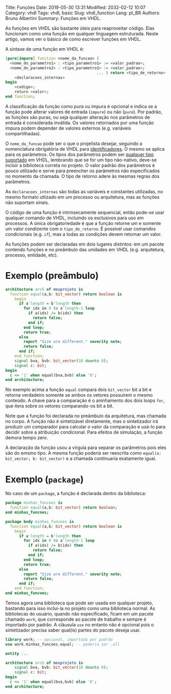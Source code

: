 Title: Funções
Date: 2019-05-30 13:31
Modified: 2032-02-12 10:07
Category: vhdl
Tags: vhdl, basic
Slug: vhdl_function
Lang: pt_BR
Authors: Bruno Albertini
Summary: Funções em VHDL.

As funções em VHDL são bastante úteis para reaproveitar código. Elas funcionam como uma função em qualquer linguagem estruturada. Neste artigo, vamos ver o básico de como escrever funções em VHDL.

A sintaxe de uma função em VHDL é:
```vhdl
[pure|impure] function <nome_da_funcao> (
  <nome_do_parametro1> : <tipo_parametro1> := <valor_padrao>;
  <nome_do_parametro2> : <tipo_parametro1> := <valor_padrao>;
                                        ... ) return <tipo_de_retorno> is
    <declaracoes_internas>
begin
    <codigo>;
    return <valor>;
end function;
```
A classificação da função como pura ou impura é opcional e indica se a função pode alterar valores de entrada (`impure`) ou não (`pure`). Por padrão, as funções são puras, ou seja qualquer alteração nos parâmetros de entrada é considerada inválida. Os valores retornados por uma função impura podem depender de valores externos (e.g. variáveis compartilhadas).

O `nome_da_funcao` pode ser o que o projetista desejar, seguindo a nomenclatura obrigatória de VHDL para [identificadores]({filename}l_fundamentals_pt.md). O mesmo se aplica para os parâmetros. Os tipos dos parâmetros podem ser [qualquer tipo suportado]({filename}l_datatypes_pt.md) em VHDL, lembrando que se for um tipo não-nativo, deve-se incluir a biblioteca correta no projeto. O valor padrão dos parâmetros é pouco utilizado e serve para preencher os parâmetros não especificados no momento da chamada. O tipo de retorno adere às mesmas regras dos parâmetros.

As `declaracoes_internas` são todas as variáveis e constantes utilizadas, no mesmo formato utlizado em um processo ou arquitetura, mas as funções não suportam sinais.

O código de uma função é intrinsecamente sequencial, então pode-se usar qualquer comando de VHDL, incluindo os exclusivos para uso em processos. A única obrigatoriedade é que a função retorne um e somente um valor condizente com o `tipo_de_retorno`. É possível usar comandos condicionais (e.g. `if`), mas a todas as condições devem retornar um valor.

As funções podem ser declaradas em dois lugares distintos: em um pacote contendo funções e no preâmbulo das unidades em VHDL (e.g. arquitetura, processo, entidade, etc).

# Exemplo (preâmbulo)
```vhdl
architecture arch of meuprojeto is
  function equal(a,b: bit_vector) return boolean is
    begin
      if a'length = b'length then
        for idx in 0 to a'length-1 loop
          if a(idx) /= b(idx) then
            return false;
          end if;
        end loop;
        return true;
      else
        report "Size are different." severity note;
        return false;
      end if;
    end function;
    signal bva, bvb: bit_vector(10 downto 0);
    signal c: bit;
begin
  c <= '1' when equal(bva,bvb) else '0';
end architecture;
```

No exemplo acima a função `equal` compara dois `bit_vector` bit a bit e retorna verdadeiro somente se ambos os vetores possuírem o mesmo conteúdo. A chave para a comparação é o aninhamento dos dois loops `for`, que itera sobre os vetores comparando-os bit a bit.

Note que a função foi declarada no preâmbulo da arquitetura, mas chamada no corpo. A função não é sintetizável diretamente, mas o sintetizador irá produzir um comparador para calcular o valor da comparação e usá-lo para decidir sobre a atribuição condicional. Para efeitos de simulação, a função demora tempo zero.

A declaração da função usou a vírgula para separar os parâmetros pois eles são do emsmo tipo. A mesma função poderia ser reescrita como `equal(a: bit_vector; b: bit_vector)` e a chamada continuaria exatamente igual.


# Exemplo (`package`)

No caso de um `package`, a função é declarada dentro da biblioteca:

```vhdl
package minhas_funcoes is
  function equal(a,b: bit_vector) return boolean;
end minhas_funcoes;

package body minhas_funcoes is
  function equal(a,b: bit_vector) return boolean is
    begin
      if a'length = b'length then
        for idx in 0 to a'length-1 loop
          if a(idx) /= b(idx) then
            return false;
          end if;
        end loop;
        return true;
      else
        report "Size are different." severity note;
        return false;
      end if;
    end function;
end minhas_funcoes;
```

Temos agora uma biblioteca que pode ser usada em qualquer projeto, bastando para isso incluí-la no projeto como uma biblioteca normal. As bibliotecas do usuário, quando não especificado, ficam em um pacote chamado `work`, que corresponde ao pacote de trabalho e sempre é importado por padrão. A cláusula `use` no entanto não é opcional pois o sintetizador precisa saber qual(is) partes do pacote deseja usar.

```vhdl
library work; -- opcional, importada por padrão
use work.minhas_funcoes.equal; -- poderia ser .all

entity ...

architecture arch of meuprojeto is
    signal bva, bvb: bit_vector(10 downto 0);
    signal c: bit;
begin
  c <= '1' when equal(bva,bvb) else '0';
end architecture;
```
